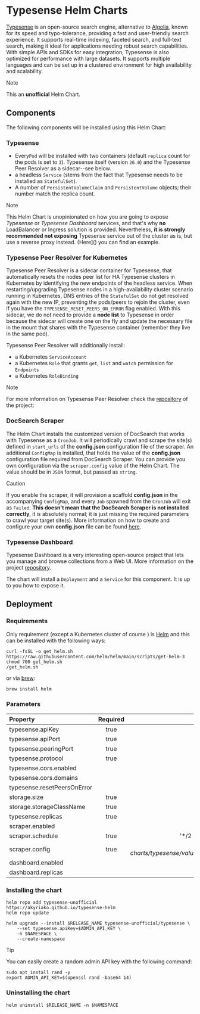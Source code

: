 # Typesense Helm Charts

[Typesense](https://typesense.org/) is an open-source search engine, alternative to [Algolia](https://www.algolia.com/), known for its speed and typo-tolerance, providing a fast and user-friendly search experience. It supports real-time indexing, faceted search, and full-text search, making it ideal for applications needing robust search capabilities. With simple APIs and SDKs for easy integration, Typesense is also optimized for performance with large datasets. It supports multiple languages and can be set up in a clustered environment for high availability and scalability.

> [!NOTE]
> This an **unofficial** Helm Chart.

## Components

The following components will be installed using this Helm Chart:

### Typesense

* Every`Pod` will be installed with two containers (default `replica` count for the pods is set to `3`). Typesense itself (version `26.0`) and the Typesense Peer Resolver as a sidecar--see below.
* a headless `Service` (stems from the fact that Typesense needs to be installed as `StatefulSet`).
* A number of `PersistentVolumeClaim` and `PersistentVolume` objects; their number match the replica count.

> [!NOTE]
> This Helm Chart is unopinionated on how you are going to expose *Typesense* or *Typesense Dashboard* services, 
> and that's why **no** LoadBalancer or Ingress solution is provided. Nevertheless, **it is strongly recommended not exposing** 
> Typesense service out of the cluster as is, but use a reverse proxy instead. {Here]() you can find an example.  

### Typesense Peer Resolver for Kubernetes

Typesense Peer Resolver is a sidecar container for Typesense, that automatically resets the nodes peer list for HA Typesense clusters in Kubernetes by identifying the new endpoints of the headless service. When restarting/upgrading Typesense nodes in a high-availability cluster scenario running in Kubernetes, DNS entries of the `StatefulSet` do not get resolved again with the new IP, preventing the pods/peers to rejoin the cluster, even if you have the `TYPESENSE_RESET_PEERS_ON_ERROR` flag enabled. With this sidecar, we do not need to provide a **node list** to Typesense in order because the sidecar will create one on the fly and update the necessary file in the mount that shares with the Typesense container (remember they live in the same pod).

Typesense Peer Resolver will additionally install:

* a Kubernetes `ServiceAccount` 
* a Kubernetes `Role` that grants `get`, `list` and `watch` permission for `Endpoints`
* a Kubernetes `RoleBinding`

> [!NOTE]
> For more information on Typesense Peer Resolver check the [repository](https://github.com/akyriako/typesense-peer-resolver) of the project:

### DocSearch Scraper

The Helm Chart installs the customized version of DocSearch that works with Typesense as a `CronJob`. It will periodically crawl and scrape the site(s) defined in `start_urls` of the **config.json** configuration file of the scraper. An additional `ConfigMap` is installed, that holds the value of the **config.json** configuration file required from DocSearch Scraper. You can provide you own configuration via the `scraper.config` value of the Helm Chart. The value should be in `JSON` format, but passed as `string`.

> [!CAUTION]
> If you enable the scraper, it will provision a scaffold **config.json** in the accompanying `ConfigMap`, and every `Job` spawned from the `CronJob` will exit as `Failed`. **This doesn't mean that the DocSearch Scraper is not installed correctly**, it is absolutely normal; it is just missing the required parameters to crawl your target site(s). More information on how to create and configure your own **config.json** file can be found [here](https://typesense.org/docs/guide/docsearch.html#create-a-docsearch-scraper-config-file). 

### Typesense Dashboard

Typesense Dashboard is a very interesting open-source project that lets you manage and browse collections from a Web UI. More information on the project [repository](https://github.com/bfritscher/typesense-dashboard).

The chart will install a `Deployment` and a `Service` for this component. It is up to you how to expose it.

## Deployment

### Requirements

Only requirement (except a Kubernetes cluster of course ) is [Helm](https://helm.sh/) and this can be installed with the following ways:

```shell
curl -fsSL -o get_helm.sh https://raw.githubusercontent.com/helm/helm/main/scripts/get-helm-3
chmod 700 get_helm.sh
/get_helm.sh
```

or via [brew](https://brew.sh/):

```shell
brew install helm
```

### Parameters

| Property                      | Required| default                             |
| :--------                     | :-----: | ------:                             |
| typesense.apiKey              | true    |                                     |
| typesense.apiPort             | true    | 8108                                |
| typesense.peeringPort         | true    | 8107                                |
| typesense.protocol            | true    | http                                |
| typesense.cors.enabled        |         | true                                |
| typesense.cors.domains        |         | ""                                  |
| typesense.resetPeersOnError   |         | true                                |
| storage.size                  | true    | 10Gi                                |
| storage.storageClassName      | true    | default                             |
| typesense.replicas            | true    | 3                                   |
| scraper.enabled               |         | false                               |
| scraper.schedule              | true    | '*/2 * * * *'                       |
| scraper.config                | true    | *see charts/typesense/values.yaml*  |
| dashboard.enabled             |         | true                                |
| dashboard.replicas            |         | 1                                   |

### Installing the chart

```shell
helm repo add typesense-unofficial https://akyriako.github.io/typesense-helm
helm repo update

helm upgrade --install $RELEASE_NAME typesense-unofficial/typesense \
    --set typesense.apiKey=$ADMIN_API_KEY \
    -n $NAMESPACE \
    --create-namespace 
```

> [!TIP]
> You can easily create a random admin API key with the following command:
>
> ```shell
> sudo apt install rand -y
> export ADMIN_API_KEY=$(openssl rand -base64 14)
> ```

### Uninstalling the chart

```shell
helm uninstall $RELEASE_NAME -n $NAMESPACE
```

